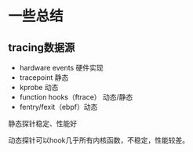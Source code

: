 # 一些总结

## tracing数据源

* hardware events 硬件实现
* tracepoint 静态
* kprobe 动态
* function hooks（ftrace） 动态/静态
* fentry/fexit（ebpf）动态

静态探针稳定、性能好

动态探针可以hook几乎所有内核函数，不稳定，性能较差。
